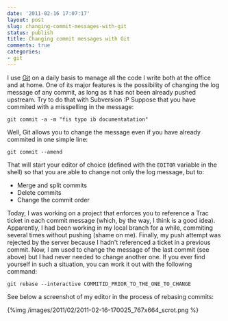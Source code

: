 ```yaml
---
date: '2011-02-16 17:07:17'
layout: post
slug: changing-commit-messages-with-git
status: publish
title: Changing commit messages with Git
comments: true
categories:
- git
---
```


I use [Git](http://git-scm.com) on a daily basis to manage all the code I write
both at the office and at home. One of its major features is the possibility of
changing the log message of any commit, as long as it has not been already
pushed upstream. Try to do that with Subversion :P  Suppose that you have
commited with a misspelling in the message:

` git commit -a -m "fis typo ib documentatation" `

Well, Git allows you to change the message even if you have already commited in
one simple line:

` git commit --amend `

That will start your editor of choice (defined with the `EDITOR` variable in the
shell) so that you are able to change not only the log message, but to:


  * Merge and split commits
  * Delete commits
  * Change the commit order

Today, I was working on a project that enforces you to reference a Trac ticket
in each commit message (which, by the way, I think is a good idea). Apparently,
I had been working in my local branch for a while, commiting several times
without pushing (shame on me). Finally, my push attempt was rejected by the
server because I hadn't referenced a ticket in a previous commit. Now, I am used
to change the message of the last commit (see above) but I had never needed to
change another one. If you ever find yourself in such a situation, you can work
it out with the following command:

`git rebase --interactive COMMITID_PRIOR_TO_THE_ONE_TO_CHANGE`

See below a screenshot of my editor in the process of rebasing commits:

{%img /images/2011/02/2011-02-16-170025_767x664_scrot.png %}
